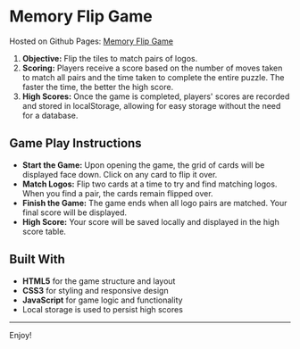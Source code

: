 # Memory Flip Game

Hosted on Github Pages: [Memory Flip Game](https://matthewtqs.github.io/memory-flip-game/)

1. **Objective:** Flip the tiles to match pairs of logos.
2. **Scoring:** Players receive a score based on the number of moves taken to match all pairs and the time taken to complete the entire puzzle. The faster the time, the better the high score.
3. **High Scores:** Once the game is completed, players' scores are recorded and stored in localStorage, allowing for easy storage without the need for a database.

## Game Play Instructions

- **Start the Game:** Upon opening the game, the grid of cards will be displayed face down. Click on any card to flip it over.
- **Match Logos:** Flip two cards at a time to try and find matching logos. When you find a pair, the cards remain flipped over.
- **Finish the Game:** The game ends when all logo pairs are matched. Your final score will be displayed.
- **High Score:** Your score will be saved locally and displayed in the high score table.

## Built With

- **HTML5** for the game structure and layout
- **CSS3** for styling and responsive design
- **JavaScript** for game logic and functionality
- Local storage is used to persist high scores

---

Enjoy!

